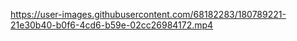 https://user-images.githubusercontent.com/68182283/180789221-21e30b40-b0f6-4cd6-b59e-02cc26984172.mp4
